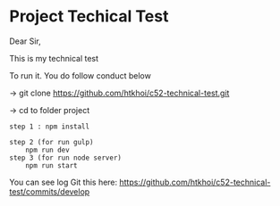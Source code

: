 # Project Techical Test
Dear Sir,

This is my technical test

To run it. You do follow conduct below

 -> git clone https://github.com/htkhoi/c52-technical-test.git

 -> cd to folder project

 	step 1 : npm install
 	
 	step 2 (for run gulp) 
 	    npm run dev
 	step 3 (for run node server) 
 	    npm run start

You can see log Git this here:
   https://github.com/htkhoi/c52-technical-test/commits/develop
